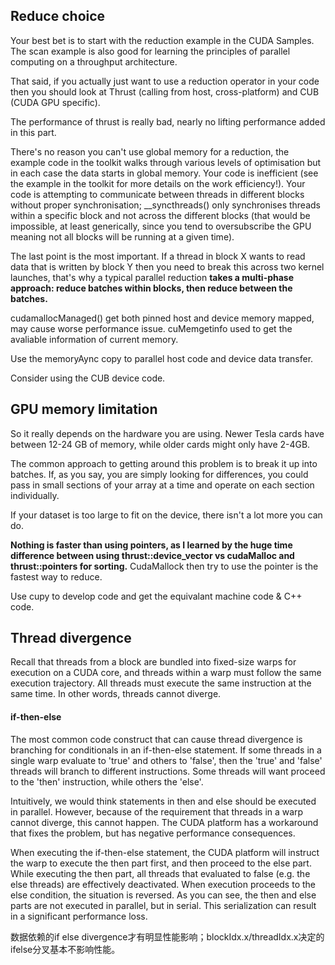 ## Reduce choice
Your best bet is to start with the reduction example in the CUDA Samples. The scan example is also good for learning the principles of parallel computing on a throughput architecture.

That said, if you actually just want to use a reduction operator in your code then you should look at Thrust (calling from host, cross-platform) and CUB (CUDA GPU specific).

The performance of thrust is really bad, nearly no lifting performance added in this part.

There's no reason you can't use global memory for a reduction, the example code in the toolkit walks through various levels of optimisation but in each case the data starts in global memory.
Your code is inefficient (see the example in the toolkit for more details on the work efficiency!).
Your code is attempting to communicate between threads in different blocks without proper synchronisation; __syncthreads() only synchronises threads within a specific block and not across the different blocks (that would be impossible, at least generically, since you tend to oversubscribe the GPU meaning not all blocks will be running at a given time).

The last point is the most important. If a thread in block X wants to read data that is written by block Y then you need to break this across two kernel launches, that's why a typical parallel reduction **takes a multi-phase approach: reduce batches within blocks, then reduce between the batches.**


cudamallocManaged() get both pinned host and device memory mapped, may cause worse performance issue.
cuMemgetinfo used to get the avaliable information of current memory.

Use the memoryAync copy to parallel host code and device data transfer. 

Consider using the CUB device code.

## GPU memory limitation
So it really depends on the hardware you are using. Newer Tesla cards have between 12-24 GB of memory, while older cards might only have 2-4GB.

The common approach to getting around this problem is to break it up into batches. If, as you say, you are simply looking for differences, you could pass in small sections of your array at a time and operate on each section individually.

If your dataset is too large to fit on the device, there isn't a lot more you can do.

**Nothing is faster than using pointers, as I learned by the huge time difference between using thrust::device_vector<T> vs cudaMalloc and thrust::pointers for sorting.** CudaMallock  then try to use the pointer is the fastest way to reduce.

Use cupy to develop code and get the equivalant machine code & C++ code.

## Thread divergence
Recall that threads from a block are bundled into fixed-size warps for execution on a CUDA core, and threads within a warp must follow the same execution trajectory. All threads must execute the same instruction at the same time. In other words, threads cannot diverge.
#### if-then-else
The most common code construct that can cause thread divergence is branching for conditionals in an if-then-else statement. If some threads in a single warp evaluate to 'true' and others to 'false', then the 'true' and 'false' threads will branch to different instructions. Some threads will want proceed to the 'then' instruction, while others the 'else'.

Intuitively, we would think statements in then and else should be executed in parallel. However, because of the requirement that threads in a warp cannot diverge, this cannot happen. The CUDA platform has a workaround that fixes the problem, but has negative performance consequences.

When executing the if-then-else statement, the CUDA platform will instruct the warp to execute the then part first, and then proceed to the else part. While executing the then part, all threads that evaluated to false (e.g. the else threads) are effectively deactivated. When execution proceeds to the else condition, the situation is reversed. As you can see, the then and else parts are not executed in parallel, but in serial. This serialization can result in a significant performance loss.

数据依赖的if else divergence才有明显性能影响；blockIdx.x/threadIdx.x决定的ifelse分叉基本不影响性能。